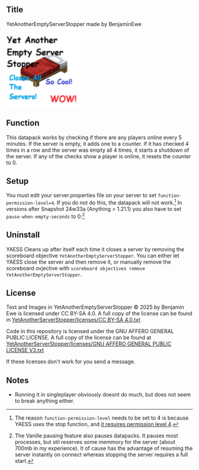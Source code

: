 ## Title
YetAnotherEmptyServerStopper made by BenjaminEwe

<img src="YetAnotherServerStopper/pack.png" width="200px">

## Function
This datapack works by checking if there are any players online every 5 minutes. If the server is empty, it adds one to a counter. If it has checked 4 times in a row and the server was empty all 4 times, it starts a shutdown of the server.
If any of the checks show a player is online, it resets the counter to 0.

## Setup
You must edit your server.properties file on your server to set ```function-permission-level=4```. If you do not do this, the datapack will not work.[^1]
In versions after Snapshot 24w33a (Anything > 1.21.1) you also have to set ```pause-when-empty-seconds``` to 0.[^2]

## Uninstall
YAESS Cleans up after itself each time it closes a server by removing the scoreboard objective ```YetAnotherEmptyServerStopper```. You can either let YAESS close the server and then remove it, or manually remove the scoreboard ovjective with ```scoreboard objectives remove YetAnotherEmptyServerStopper```.

## License
Text and Images in YetAnotherEmptyServerStopper © 2025 by Benjamin Ewe is licensed under CC BY-SA 4.0. A full copy of the license can be found in [YetAnotherServerStopper/licenses/CC BY-SA 4.0.txt](YetAnotherServerStopper/licenses/CC%20BY-SA%204.0.txt)


Code in this repository is licensed under the GNU AFFERO GENERAL PUBLIC LICENSE. A full copy of the license can be found at [YetAnotherServerStopper/licenses/GNU AFFERO GENERAL PUBLIC LICENSE V3.txt](YetAnotherServerStopper/licenses/GNU%20AFFERO%20GENERAL%20PUBLIC%20LICENSE%20V3.txt)

If these licenses don't work for you send a message. 

## Notes
- Running it in singleplayer obviously doesnt do much, but does not seem to break anything either.

[^1]: The reason ```function-permission-level``` needs to be set to 4 is because YAESS uses the stop function, and [it requires permission level 4](https://minecraft.fandom.com/wiki/Commands/stop).

[^2]: The Vanille pausing feature also pauses datapacks. It pauses most processes, but stil reserves some memmory for the server (about 700mb in my experience). It of cause has the advantage of resuming the server instantly on connect whereas stopping the server requires a full start.